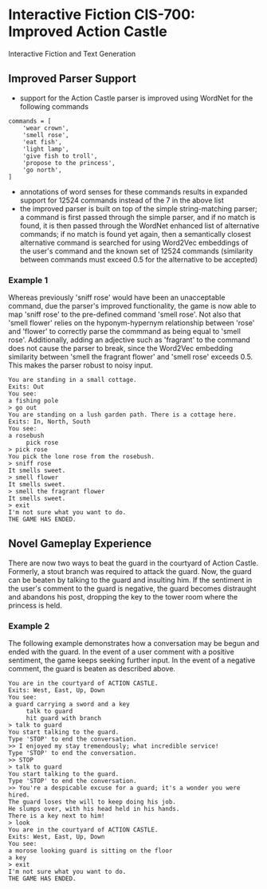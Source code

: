 # Interactive Fiction CIS-700: Improved Action Castle
Interactive Fiction and Text Generation

## Improved Parser Support 

* support for the Action Castle parser is improved using WordNet for the following commands
```
commands = [
	'wear crown',
	'smell rose',
	'eat fish',
	'light lamp',
	'give fish to troll',
	'propose to the princess',
	'go north',
]
```
* annotations of word senses for these commands results in expanded support for 12524 commands instead of the 7 in the above list
* the improved parser is built on top of the simple string-matching parser; a command is first passed through the simple parser, and if no match is found, it is then passed through the WordNet enhanced list of alternative commands; if no match is found yet again, then a semantically closest alternative command is searched for using Word2Vec embeddings of the user's command and the known set of 12524 commands (similarity between commands must exceed 0.5 for the alternative to be accepted)

### Example 1

Whereas previously 'sniff rose' would have been an unacceptable command, due the parser's improved functionality, the game is now able to map 'sniff rose' to the pre-defined command 'smell rose'. Not also that 'smell flower' relies on the hyponym-hypernym relationship between 'rose' and 'flower' to correctly parse the commmand as being equal to 'smell rose'. Additionally, adding an adjective such as 'fragrant' to the command does not cause the parser to break, since the Word2Vec embedding similarity between 'smell the fragrant flower' and 'smell rose' exceeds 0.5. This makes the parser robust to noisy input.

```
You are standing in a small cottage.
Exits: Out
You see: 
a fishing pole
> go out
You are standing on a lush garden path. There is a cottage here.
Exits: In, North, South
You see: 
a rosebush
	 pick rose
> pick rose
You pick the lone rose from the rosebush.
> sniff rose
It smells sweet.
> smell flower
It smells sweet.
> smell the fragrant flower
It smells sweet.
> exit
I'm not sure what you want to do.
THE GAME HAS ENDED.
```

## Novel Gameplay Experience

There are now two ways to beat the guard in the courtyard of Action Castle. Formerly, a stout branch was required to attack the guard. Now, the guard can be beaten by talking to the guard and insulting him. If the sentiment in the user's comment to the guard is negative, the guard becomes distraught and abandons his post, dropping the key to the tower room where the princess is held. 

### Example 2

The following example demonstrates how a conversation may be begun and ended with the guard. In the event of a user comment with a positive sentiment, the game keeps seeking further input. In the event of a negative comment, the guard is beaten as described above.

```
You are in the courtyard of ACTION CASTLE.
Exits: West, East, Up, Down
You see: 
a guard carrying a sword and a key
	 talk to guard
	 hit guard with branch
> talk to guard
You start talking to the guard.
Type 'STOP' to end the conversation.
>> I enjoyed my stay tremendously; what incredible service!
Type 'STOP' to end the conversation.
>> STOP
> talk to guard
You start talking to the guard.
Type 'STOP' to end the conversation.
>> You're a despicable excuse for a guard; it's a wonder you were hired.
The guard loses the will to keep doing his job.
He slumps over, with his head held in his hands.
There is a key next to him!
> look
You are in the courtyard of ACTION CASTLE.
Exits: West, East, Up, Down
You see: 
a morose looking guard is sitting on the floor
a key
> exit
I'm not sure what you want to do.
THE GAME HAS ENDED.
```
